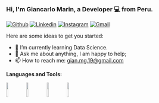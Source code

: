 <!-- Your title -->
### Hi, I'm Giancarlo Marin, a Developer 💻 from Peru.

<!-- Your badges -->
[![Github](https://img.shields.io/badge/-Github-000?style=flat&logo=Github&logoColor=white)](https://github.com/gianmarin)
[![Linkedin](https://img.shields.io/badge/-LinkedIn-blue?style=flat&logo=Linkedin&logoColor=white)](https://www.linkedin.com/in/giancarlomaring/)
[![Instagram](https://img.shields.io/badge/-Instagram-c13584?style=flat&labelColor=c13584&logo=instagram&logoColor=white)](https://www.instagram.com/gianmarin19/)
[![Gmail](https://img.shields.io/badge/-Gmail-c14438?style=flat&logo=Gmail&logoColor=white)](mailto:gian.mg.19@gmail.com)

Here are some ideas to get you started:

<!-- 🔭 I’m currently working on ...
- 👯 I’m looking to collaborate on ...
- 🤔 I’m looking for help with ... -->
- 🌱 I’m currently learning Data Science.
- 💬 Ask me about anything, I am happy to help;
- 📫 How to reach me: gian.mg.19@gmail.com
<!-- ⚡ Fun fact: ...  -->

**Languages and Tools:** 

<code><img width="10%" src="https://www.vectorlogo.zone/logos/dotnet/dotnet-ar21.svg"></code>
<code><img width="10%" src="https://www.vectorlogo.zone/logos/javascript/javascript-ar21.svg"></code>
<code><img width="10%" src="https://www.vectorlogo.zone/logos/w3_html5/w3_html5-ar21.svg"></code>
<code><img width="10%" src="https://www.vectorlogo.zone/logos/oracle/oracle-ar21.svg"></code>
<!--
**gianmarin/gianmarin** is a ✨ _special_ ✨ repository because its `README.md` (this file) appears on your GitHub profile.
-->
